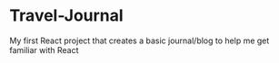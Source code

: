 # Travel-Journal
My first React project that creates a basic journal/blog to help me get familiar with React
